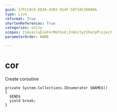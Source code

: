 ```yaml
---
guid: 17FCCAC9-ED3A-4302-914F-50710C36880A
type: Live
reformat: True
shortenReferences: True
categories: unity
scopes: IsAvailableForMethod;InUnityCSharpProject
parameterOrder: NAME

---
```


# cor

Create coroutine

```
private System.Collections.IEnumerator $NAME$()
{
  $END$
  yield break;
}
```